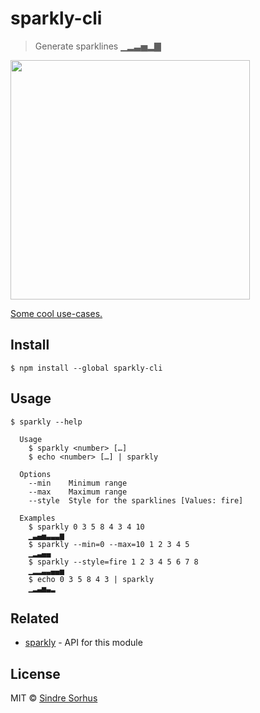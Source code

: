 # sparkly-cli

> Generate sparklines ▁▂▃▅▂▇

<img src="https://github.com/sindresorhus/sparkly/raw/master/screenshot.png" width="383">

[Some cool use-cases.](https://github.com/holman/spark/wiki/Wicked-Cool-Usage)


## Install

```
$ npm install --global sparkly-cli
```


## Usage

```
$ sparkly --help

  Usage
    $ sparkly <number> […]
    $ echo <number> […] | sparkly

  Options
    --min    Minimum range
    --max    Maximum range
    --style  Style for the sparklines [Values: fire]

  Examples
    $ sparkly 0 3 5 8 4 3 4 10
    ▁▃▄▅▃▃▃▆
    $ sparkly --min=0 --max=10 1 2 3 4 5
    ▁▂▃▄▄
    $ sparkly --style=fire 1 2 3 4 5 6 7 8
    ▁▂▂▃▃▄▄▅
    $ echo 0 3 5 8 4 3 | sparkly
    ▁▂▃▅▃▂
```


## Related

- [sparkly](https://github.com/sindresorhus/sparkly) - API for this module


## License

MIT © [Sindre Sorhus](https://sindresorhus.com)
